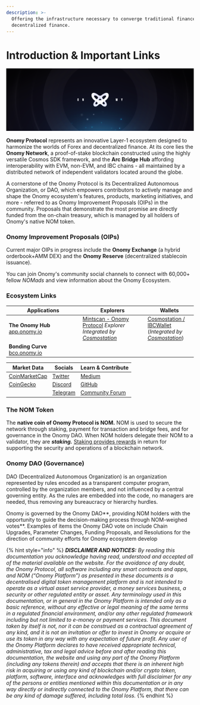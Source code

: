 ```yaml
---
description: >-
  Offering the infrastructure necessary to converge traditional finance with
  decentralized finance.
---
```


# Introduction & Important Links

![](<.gitbook/assets/black header.png>)

**Onomy Protocol** represents an innovative Layer-1 ecosystem designed to harmonize the worlds of Forex and decentralized finance. At its core lies the **Onomy Network**, a proof-of-stake blockchain constructed using the highly versatile Cosmos SDK framework, and the **Arc Bridge Hub** affording interoperability with EVM, non-EVM, and IBC chains - all maintained by a distributed network of independent validators located around the globe.

A cornerstone of the Onomy Protocol is its Decentralized Autonomous Organization, or DAO, which empowers contributors to actively manage and shape the Onomy ecosystem's features, products, marketing initiatives, and more - referred to as Onomy Improvement Proposals (OIPs) in the community. Proposals that demonstrate the most promise are directly funded from the on-chain treasury, which is managed by all holders of Onomy's native NOM token.

### Onomy Improvement Proposals (OIPs)

Current major OIPs in progress include the **Onomy Exchange** (a hybrid orderbook+AMM DEX) and the **Onomy Reserve** (decentralized stablecoin issuance).

You can join Onomy's community social channels to connect with 60,000+ fellow _NOMads_ and view information about the Onomy Ecosystem.

### Ecosystem Links

<table><thead><tr><th width="184.33333333333331">Applications</th><th>Explorers</th><th>Wallets</th></tr></thead><tbody><tr><td><strong>The Onomy Hub</strong><br><a href="https://app.onomy.io">app.onomy.io</a></td><td><a href="https://mintscan.io/onomy-protocol">Mintscan - Onomy Protocol</a> <em>Explorer Integrated by</em> <a href="https://cosmostation.io/"><em>Cosmostation</em></a></td><td><a href="https://www.cosmostation.io/wallet">Cosmostation / IBCWallet</a><br>(<em>Integrated by</em> <a href="https://cosmostation.io/"><em>Cosmostation</em></a>)</td></tr><tr><td><strong>Bonding Curve</strong><br><a href="https://bnom.onomy.io">bco.onomy.io</a></td><td></td><td></td></tr></tbody></table>

| Market Data                                                           | Socials                                      | Learn & Contribute                          |
| --------------------------------------------------------------------- | -------------------------------------------- | ------------------------------------------- |
| [CoinMarketCap](https://coinmarketcap.com/currencies/onomy-protocol/) | [Twitter](https://twitter.com/OnomyProtocol) | [Medium](https://medium.com/onomy-protocol) |
| [CoinGecko](https://www.coingecko.com/en/coins/onomy-protocol)        |  [Discord](https://discord.gg/onomy)         | [GitHub](https://github.com/onomyprotocol/) |
|                                                                       |  [Telegram](http://t.me/onomyprotocol)       | [Community Forum](https://forum.onomy.io)   |

### The NOM Token

The **native coin of Onomy Protocol is NOM.** NOM is used to secure the network through staking, payment for transaction and bridge fees, and for governance in the Onomy DAO. When NOM holders delegate their NOM to a validator, they are _**staking.**_ [Staking provides rewards](validators-staking/nom-staking-rewards.md) in return for supporting the security and operations of a blockchain network.

### Onomy DAO (Governance)

DAO (Decentralized Autonomous Organization) is an organization represented by rules encoded as a transparent computer program, controlled by the organization members, and not influenced by a central governing entity. As the rules are embedded into the code, no managers are needed, thus removing any bureaucracy or hierarchy hurdles.

Onomy is governed by the Onomy DAO**, providing NOM holders with the opportunity to guide the decision-making process through NOM-weighed votes**. Examples of items the Onomy DAO vote on include Chain Upgrades, Parameter Changes, Funding Proposals, and Resolutions for the direction of community efforts for Onomy ecosystem develop

{% hint style="info" %}
_**DISCLAIMER AND NOTICES:** By reading this documentation you acknowledge having read, understood and accepted all of the material available on the website. For the avoidance of any doubt, the Onomy Protocol, all software including any smart contracts and apps, and NOM (“Onomy Platform”) as presented in these documents is a decentralised digital token management platform and is not intended to operate as a virtual asset service provider, a money services business, a security or other regulated entity or asset. Any terminology used in this documentation, or in general in the Onomy Platform is intended only as a basic reference, without any effective or legal meaning of the same terms in a regulated financial environment, and/or any other regulated framework including but not limited to e-money or payment services. This document taken by itself is not, nor it can be construed as a contractual agreement of any kind, and it is not an invitation or offer to invest in Onomy or acquire or use its token in any way with any expectation of future profit. Any user of the Onomy Platform declares to have received appropriate technical, administrative, tax and legal advice before and after reading this documentation, the website and using any part of the Onomy Platform (including any tokens therein) and accepts that there is an inherent high risk in acquiring or using any kind of blockchain and/or crypto token, platform, software, interface and acknowledges with full disclaimer for any of the persons or entities mentioned within this documentation or in any way directly or indirectly connected to the Onomy Platform, that there can be any kind of damage suffered, including total loss._
{% endhint %}
